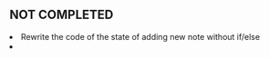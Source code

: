 ## NOT COMPLETED
<li>Rewrite the code of the state of adding new note without if/else</li>
<li></li>